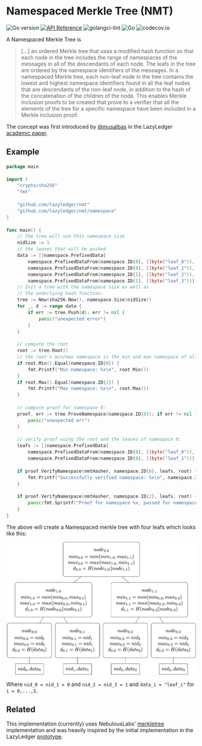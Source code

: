 # Namespaced Merkle Tree (NMT)
![Go version](https://img.shields.io/badge/go-1.14-blue.svg)
[![API Reference](https://camo.githubusercontent.com/915b7be44ada53c290eb157634330494ebe3e30a/68747470733a2f2f676f646f632e6f72672f6769746875622e636f6d2f676f6c616e672f6764646f3f7374617475732e737667)](https://pkg.go.dev/github.com/lazyledger/nmt)
![golangci-lint](https://github.com/lazyledger/nmt/workflows/golangci-lint/badge.svg?branch=master)
![Go](https://github.com/lazyledger/nmt/workflows/Go/badge.svg)
![codecov.io](https://codecov.io/github/lazyledger/nmt/coverage.svg?branch=master)


A Namespaced Merkle Tree is
> [...] an ordered Merkle tree that uses a modified hash function
  so that each node in the tree includes the range of
  namespaces of the messages in all of the descendants
  of each node. The leafs in the tree are ordered by the
  namespace identifiers of the messages.
  In a namespaced Merkle tree, each non-leaf node in
  the tree contains the lowest and highest namespace
  identifiers found in all the leaf nodes that are descendants of the non-leaf node, in addition to the hash of
  the concatenation of the children of the node. This
  enables Merkle inclusion proofs to be created that prove to a verifier that all the elements of the tree for
  a specific namespace have been included in a Merkle
  inclusion proof.

The concept was first introduced by [@musalbas] in the LazyLedger [academic paper].

## Example
```go
package main

import (
    "crypto/sha256"
    "fmt"

    "github.com/lazyledger/nmt"
    "github.com/lazyledger/nmt/namespace"
)

func main() {
    // the tree will use this namespace size
	nidSize := 1
    // the leaves that will be pushed
	data := []namespace.PrefixedData{
        namespace.PrefixedDataFrom(namespace.ID{0}, []byte("leaf_0")),
        namespace.PrefixedDataFrom(namespace.ID{0}, []byte("leaf_1")),
        namespace.PrefixedDataFrom(namespace.ID{1}, []byte("leaf_2")),
        namespace.PrefixedDataFrom(namespace.ID{1}, []byte("leaf_3"))}
    // Init a tree with the namespace size as well as
    // the underlying hash function:
    tree := New(sha256.New(), namespace.Size(nidSize))
    for _, d := range data {
        if err := tree.Push(d); err != nil {
            panic("unexpected error")
        }
    }
    
    // compute the root
    root := tree.Root()
    // the root's min/max namespace is the min and max namespace of all leaves:
    if root.Min().Equal(namespace.ID{0}) {
        fmt.Printf("Min namespace: %x\n", root.Min())
    }
    if root.Max().Equal(namespace.ID{1}) {
        fmt.Printf("Max namespace: %x\n", root.Max())
    }
    
    // compute proof for namespace 0:
    proof, err := tree.ProveNamespace(namespace.ID{0}); if err != nil {
        panic("unexpected err")
    }
    
    // verify proof using the root and the leaves of namespace 0:
    leafs := []namespace.PrefixedData{
        namespace.PrefixedDataFrom(namespace.ID{0}, []byte("leaf_0")),
        namespace.PrefixedDataFrom(namespace.ID{0}, []byte("leaf_1"))}
    
    if proof.VerifyNamespace(nmtHasher, namespace.ID{0}, leafs, root) {
        fmt.Printf("Successfully verified namespace: %x\n", namespace.ID{0})
    }
    
    if proof.VerifyNamespace(nmtHasher, namespace.ID{2}, leafs, root) {
        panic(fmt.Sprintf("Proof for namespace %x, passed for namespace: %x\n", namespace.ID{0}, namespace.ID{2}))
    }
}
```
The above will create a Namespaced merkle tree with four leafs which looks like this:

![example](imgs/example_4-leaves.png)
 
Where `nid_0 = nid_1 = 0` and `nid_2 = nid_3 = 1` and `data_i = "leaf_i"` for `i = 0,...,3`.  
## Related

This implementation (currently) uses NebulousLabs' [merkletree][NebulousLabs'] implementation
and was heavily inspired by the initial implementation in the LazyLedger [prototype].


<!--- TODO references --->
[academic paper]: https://arxiv.org/abs/1905.09274
[@musalbas]: https://github.com/musalbas

[prototype]: https://github.com/lazyledger/lazyledger-prototype
[NebulousLabs']: https://gitlab.com/NebulousLabs/merkletree
[trillian]: https://github.com/google/trillian
[`LogHasher`]: https://github.com/google/trillian/blob/7502e99bb92ecf0ec8add958889c751f2cfc7f59/merkle/hashers/tree_hasher.go#L23-L34
 


